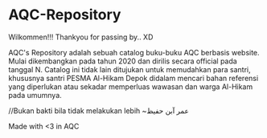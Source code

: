 # AQC-Repository

Wilkommen!!!
Thankyou for passing by.. XD
 
AQC's Repository adalah sebuah catalog buku-buku AQC berbasis website. Mulai dikembangkan pada tahun 2020 dan dirilis secara official pada tanggal N. Catalog ini tidak lain ditujukan untuk memudahkan para santri, khususnya santri PESMA Al-Hikam Depok didalam mencari bahan referensi yang diperlukan atau sekadar memperluas wawasan dan warga Al-Hikam pada umumnya.

//Bukan bakti bila tidak melakukan lebih ~عمر ﺁبن حفيظ

Made with <3 in AQC

